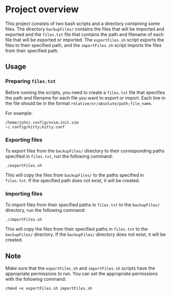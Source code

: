 # Project overview


This project consists of two bash scripts and a directory containing some files. The directory `backupFiles/` contains the files that will be imported and exported and the `files.txt` file that contains the path and filename of each file that will be exported or imported. The `exportFiles.sh` script exports the files to their specified path, and the `importFiles.sh` script imports the files from their specified path.

## Usage

### Preparing `files.txt`


Before running the scripts, you need to create a `files.txt` file that specifies the path and filename for each file you want to export or import. Each line in the file should be in the format `relative/or/absolute/path;file_name`.

For example:
``` 
/home/john/.config/nvim;init.vim
~/.config/kitty;kitty.conf
```


### Exporting files

To export files from the `backupFiles/` directory to their corresponding paths specified in `files.txt`, run the following command:

``` 
./exportFiles.sh 
```

This will copy the files from `backupFiles/` to the paths specified in `files.txt`. If the specified path does not exist, it will be created.

### Importing files

To import files from their specified paths in `files.txt` to the `backupFiles/` directory, run the following command:

```
./importFiles.sh
``` 

This will copy the files from their specified paths in `files.txt` to the `backupFiles/` directory. If the `backupFiles/` directory does not exist, it will be created.

## Note

Make sure that the `exportFiles.sh` and `importFiles.sh` scripts have the appropriate permissions to run. You can set the appropriate permissions with the following command:

``` 
chmod +x exportFiles.sh importFiles.sh
``` 
